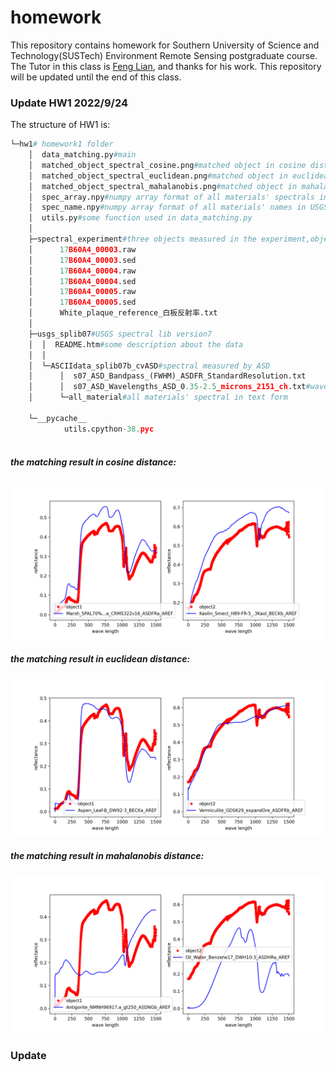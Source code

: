 # homework
This repository contains homework for Southern University of Science and Technology(SUSTech) Environment Remote Sensing postgraduate course. The Tutor in this class is [Feng Lian](https://faculty.sustech.edu.cn/fengl/), and thanks for his work. This repository will be updated until the end of this class. 

### Update HW1 2022/9/24

The structure of HW1 is:

```python
└─hw1# homework1 folder
    │  data_matching.py#main
    │  matched_object_spectral_cosine.png#matched object in cosine distance
    │  matched_object_spectral_euclidean.png#matched object in euclidean distance
    │  matched_object_spectral_mahalanobis.png#matched object in mahalanobis distance
    │  spec_array.npy#numpy array format of all materials' spectrals in USGS spectral lib07
    │  spec_name.npy#numpy array format of all materials' names in USGS spectral lib07
    │  utils.py#some function used in data_matching.py
    │  
    ├─spectral_experiment#three objects measured in the experiment,object3 is the standard whiteboard, object4 is grass, object5 is a road
    │      17B60A4_00003.raw
    │      17B60A4_00003.sed
    │      17B60A4_00004.raw
    │      17B60A4_00004.sed
    │      17B60A4_00005.raw
    │      17B60A4_00005.sed
    │      White_plaque_reference_白板反射率.txt
    │      
    ├─usgs_splib07#USGS spectral lib version7
    │  │  README.htm#some description about the data
    │  │  
    │  └─ASCIIdata_splib07b_cvASD#spectral measured by ASD
    │      │  s07_ASD_Bandpass_(FWHM)_ASDFR_StandardResolution.txt
    │      │  s07_ASD_Wavelengths_ASD_0.35-2.5_microns_2151_ch.txt#wave length
    │      └─all_material#all materials' spectral in text form

    └─__pycache__
            utils.cpython-38.pyc
            
```

##### the matching result in cosine distance:

![matched_object_spectral_cosine](hw1/matched_object_spectral_cosine.png)

##### the matching result in euclidean distance: 

![matched_object_spectral_euclidean](hw1/matched_object_spectral_euclidean.png)

##### the matching result in mahalanobis distance:

![matched_object_spectral_mahalanobis](hw1/matched_object_spectral_mahalanobis.png)

### Update
